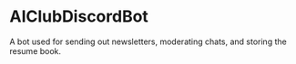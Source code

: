 # AIClubDiscordBot
A bot used for sending out newsletters, moderating chats, and storing the resume book. 
